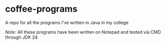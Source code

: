 # coffee-programs
A repo for all the programs I've written in Java in my college

_Note:_ All these programs have been written on Notepad and tested via CMD through JDK 24
